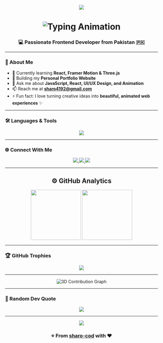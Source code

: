 <!-- 🌊 Animated Divider -->
<p align="center">
  <img src="https://capsule-render.vercel.app/api?type=waving&color=0:FFFFFF,100:00C4FF&height=90&section=header&text=&fontSize=0" />
</p>



<!-- 🌈 Profile Header -->
<h1 align="center">
  <img src="https://readme-typing-svg.herokuapp.com?font=Poppins&weight=600&size=35&duration=2500&pause=500&color=00C4FF&center=true&vCenter=true&width=600&lines=Hi+👋,+I'm+Shariq+Alam!;Frontend+Developer+💻;React+%7C+Framer+Motion+%7C+Three.js+Enthusiast;Shariq+Alam+🐱‍👤" alt="Typing Animation" />
</h1>

<h3 align="center">💻 Passionate Frontend Developer from Pakistan 🇵🇰</h3>

---



### 🚀 About Me

- 🌱 Currently learning **React, Framer Motion & Three.js**  
- 💼 Building my **Personal Portfolio Website**  
- 💬 Ask me about **JavaScript, React, UI/UX Design, and Animation**  
- 📫 Reach me at **sharo4192@gmail.com**  
- ⚡ Fun fact: I love turning creative ideas into **beautiful, animated web experiences** ✨  

---

### 🛠️ Languages & Tools

<p align="center">
  <img src="https://skillicons.dev/icons?i=html,css,js,react,vite,tailwind,git,github,vscode,figma" />
</p>

---

### 🌐 Connect With Me

<p align="center">
  <a href="https://www.linkedin.com/in/sharo/shariq-alam" target="_blank">
    <img src="https://img.shields.io/badge/LinkedIn-0077B5?style=for-the-badge&logo=linkedin&logoColor=white"/>
  </a>
  <a href="mailto:sharo4192@gmail.com">
    <img src="https://img.shields.io/badge/Gmail-D14836?style=for-the-badge&logo=gmail&logoColor=white"/>
  </a>
  <a href="https://github.com/sharo-cod" target="_blank">
    <img src="https://img.shields.io/badge/GitHub-171515?style=for-the-badge&logo=github&logoColor=white"/>
  </a>
</p>

---

<!-- 🌀 Animated Stats Section -->
<h2 align="center">⚙️ GitHub Analytics</h2>

<p align="center">
  <img src="https://github-readme-stats.vercel.app/api?username=sharo-cod&show_icons=true&theme=tokyonight&hide_border=true&bg_color=0D1117&title_color=00C4FF&icon_color=00C4FF" height="165" />
  <img src="https://github-readme-stats.vercel.app/api/top-langs/?username=sharo-cod&layout=compact&theme=tokyonight&hide_border=true&bg_color=0D1117&title_color=00C4FF" height="165" />
</p>

---

### 🏆 GitHub Trophies
<p align="center">
  <img src="https://github-profile-trophy.vercel.app/?username=sharo-cod&theme=tokyonight&no-frame=true&margin-w=15&column=6" />
</p>

---

<p align="center">
  <img src="https://github.com/sharo-cod/github-profile-3d-contrib/blob/main/profile-night-rainbow.svg" alt="3D Contribution Graph" />
</p>


---

### 💬 Random Dev Quote
<p align="center">
  <img src="https://quotes-github-readme.vercel.app/api?type=horizontal&theme=tokyonight&animation=grow_out_in" />
</p>

---

<!-- 🌈 Animated Footer -->
<p align="center">
  <img src="https://capsule-render.vercel.app/api?type=waving&color=0:00C4FF,100:FFFFFF&height=90&section=footer&text=&fontSize=0" />
</p>


<h3 align="center">⭐️ From <a href="https://github.com/sharo-cod">sharo-cod</a> with ❤️</h3>
